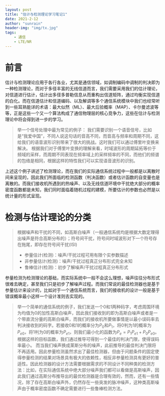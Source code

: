 ```yaml
---
layout: post
title: "估计与检测理论学习笔记1"
date: 2021-2-12
author: "sunrain"
header-img: "img/tx.jpg"
tags:
    - 通信
    - LTE/NR
---
```

# 前言
估计与检测理论应用于各行各业，尤其是通信领域，如调制编码中调制的判决即为一种检测理论，而对于多径丰富的无线信道而言，我们需要采用我们的估计理论，对信道进行估计，估计出多径多普勒信息从而重构出信道矩阵，通过均衡实现信道的白化。而在信道估计和信道编码、以及解调等多个通信系统模块中我们也经常听到一些耳熟能详的术语：最大似然（ML）、最大后验概率（MAP）、卡尔曼滤波等等，正是这些一个又一个算法构成了通信物理层的核心竞争力，这些在估计与检测理论中将会得到进一步的学习。
> 举一个信号处理中最为常见的例子：
> 我们需要识别一个语音信号，比如是“我爱中国”，不同人说这句话的音高不同，而音高与频率和周期不同，这给我们的语音波形识别带来了很大的挑战。这时我们可以通过傅里叶变换来解决。
> 根据我们对于傅里叶变换的理解来看，时域波形的周期延拓等价于频域的采样，而周期不同表现在频率域上的采样频率的不同，而他们的频谱的包络是相同，根据这样的特性我们可以实现语音波形的识别。

上述这个例子讲述了检测理论，而在我们的实际通信系统过程中一般都是以离散时间来呈现的，因此我们所面临的检测函数（判决函数）或者估计函数的自变量也是离散的。而我们接收机所遇到的热噪声、以及无线信道环境中干扰绝大部分的概率密度函数都是未知，我们同时面临着随机过程的建模，所要估计的参数也必然是以统计量的形式呈现。

# 检测与估计理论的分类
> 根据噪声和干扰的不同，如高斯白噪声（一般通信系统均是根据大数定理得出噪声是符合高斯分布的）；符号间干扰，符号间时域波形对下一个符号存在拖尾，即存在符号间干扰(ISI)
> - 参量估计(检测)：噪声/干扰过程可用有限个实参数描述
> - 非参量估计(检测)：噪声/干扰过程真正分布形式完全未知
> - 鲁棒估计(检测)：初步了解噪声/干扰过程真正分布形式

参量检测为检测理论的基础，而实际系统中一般不会这么理想，噪声往往分布形式很难去确定，甚至我们只是初步了解噪声过程。而我们常说的最佳检测器也是基于参量估计来设计的，比如对于一个通信系统而言，我们的接收机的设计一般是基于错误概率最小这样一个设计准则去实现的。

> 举一个简单的通信系统的例子，我们发送一个0和1两种码字，考虑周围环境为均值为0的加性高斯白噪声，因此我们接收到的即为高斯白噪声或者是一个带直流分量的高斯白噪声，而我们的接收机所要做事情是以最小误码率去判决接收到的码字。若接收0和1的概率分为$P_0$和$P_1$，将0判为1的概率为$P_{e0}$，将1判为0的概率为$P_{e1}$，则我们最小化的函数为$P_e=P_1P_{e1}+P_0P_{e0}$。根据这样的目标函数，我们通过推导可得到一个最佳的判决门限，使得误码率最小。
> 而当我们噪声换成莱斯分布的噪声，此前推导的最佳判决门限将不再适用。因此参量检测虽然求出了最佳检测器，但由于问题条件的固定使得参量检测的结果对场景具有极大的依赖性，相反非参量检测具有更好的普适性。因此检测器的设计方法需要根据需求的不同设计不同种类的检测方法：比如，在实际通信系统中绝大部分噪声我们都可以看做是高斯噪声，因此我们通过高斯分布推导出的最优检测器是合理有效的，然而，还有一些情况，除了存在高斯白噪声外，仍然存在一些突发的脉冲噪声，这种类高斯噪声由于概率密度函数不确定需要进行一些鲁棒检测方法。
